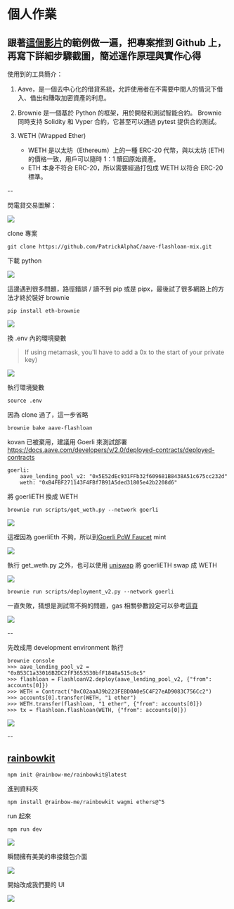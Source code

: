 # 個人作業


## 跟著[這個影片](https://youtu.be/Aw7yvGFtOvI)的範例做一遍，把專案推到 Github 上，再寫下詳細步驟截圖，簡述運作原理與實作心得

使用到的工具簡介：

1. Aave，是一個去中心化的借貸系統，允許使用者在不需要中間人的情況下借入、借出和賺取加密資產的利息。

2. Brownie 是一個基於 Python 的框架，用於開發和測試智能合約。 Brownie 同時支持 Solidity 和 Vyper 合約，它甚至可以通過 pytest 提供合約測試。

3. WETH (Wrapped Ether)
    * WETH 是以太坊（Ethereum）上的一種 ERC-20 代幣，與以太坊 (ETH) 的價格一致，用戶可以隨時 1：1 贖回原始資產。
    * ETH 本身不符合 ERC-20，所以需要經過打包成 WETH 以符合 ERC-20 標準。


--

閃電貸交易圖解：

![](https://i.imgur.com/I3VQN8F.png)


clone 專案

```
git clone https://github.com/PatrickAlphaC/aave-flashloan-mix.git
```


下載 python

![](https://i.imgur.com/NWyuZt9.png)


這邊遇到很多問題，路徑錯誤 / 讀不到 pip 或是 pipx，最後試了很多網路上的方法才終於裝好 brownie

```
pip install eth-brownie
```

![](https://i.imgur.com/5hGkDWQ.png)


換 .env 內的環境變數

> If using metamask, you'll have to add a 0x to the start of your private key)

![](https://i.imgur.com/8fk3Ltl.jpg)

執行環境變數
```
source .env
```

因為 clone 過了，這一步省略

```
brownie bake aave-flashloan
```
kovan 已被棄用，建議用 Goerli 來測試部署
https://docs.aave.com/developers/v/2.0/deployed-contracts/deployed-contracts

```
goerli:
    aave_lending_pool_v2: "0x5E52dEc931FFb32f609681B8438A51c675cc232d"
    weth: "0xB4FBF271143F4FBf7B91A5ded31805e42b2208d6"
```

將 goerliETH 換成 WETH

```
brownie run scripts/get_weth.py --network goerli
```

![](https://i.imgur.com/vHooQSD.png)

這裡因為 goerliEth 不夠，所以到[Goerli PoW Faucet](https://goerli-faucet.pk910.de/) mint

![](https://i.imgur.com/ball15b.png)

執行 get_weth.py 之外，也可以使用 [uniswap](https://app.uniswap.org/#/swap?chain=mainnet) 將 goerliETH swap 成 WETH

![](https://i.imgur.com/SdcNuNL.png)

```
brownie run scripts/deployment_v2.py --network goerli  
```

一直失敗，猜想是測試幣不夠的問題，gas 相關參數設定可以參考[這頁](https://eth-brownie.readthedocs.io/en/stable/config.html#gas_price)

![](https://i.imgur.com/XnvqQnS.png)
 
 
 --

先改成用 development environment 執行

```
brownie console
>>> aave_lending_pool_v2 = "0xB53C1a33016B2DC2fF3653530bfF1848a515c8c5"
>>> flashloan = FlashloanV2.deploy(aave_lending_pool_v2, {"from": accounts[0]})
>>> WETH = Contract("0xC02aaA39b223FE8D0A0e5C4F27eAD9083C756Cc2")
>>> accounts[0].transfer(WETH, "1 ether")
>>> WETH.transfer(flashloan, "1 ether", {"from": accounts[0]})
>>> tx = flashloan.flashloan(WETH, {"from": accounts[0]})
```

![](https://i.imgur.com/zyf9qWb.png)


--


## [rainbowkit](https://www.rainbowkit.com/docs/installation)
```
npm init @rainbow-me/rainbowkit@latest
```

進到資料夾
```
npm install @rainbow-me/rainbowkit wagmi ethers@^5
```

run 起來
```
npm run dev
```
![](https://i.imgur.com/cl5Nvhs.png)

瞬間擁有美美的串接錢包介面

![](https://i.imgur.com/UZQwEam.png)

開始改成我們要的 UI

![](https://i.imgur.com/0zRmwlj.png)
